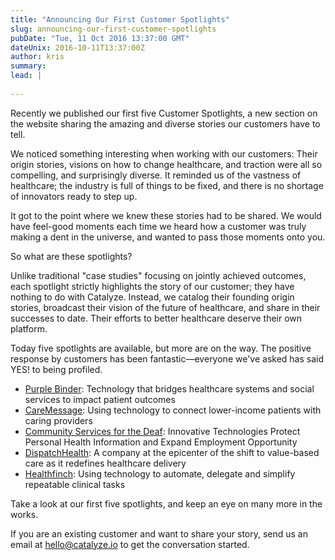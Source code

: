 ```yaml
---
title: "Announcing Our First Customer Spotlights"
slug: announcing-our-first-customer-spotlights
pubDate: "Tue, 11 Oct 2016 13:37:00 GMT"
dateUnix: 2016-10-11T13:37:00Z
author: kris
summary: 
lead: |
    
---
```


Recently we published our first five Customer Spotlights, a new section on the website sharing the amazing and diverse stories our customers have to tell. 

We noticed something interesting when working with our customers: Their origin stories, visions on how to change healthcare, and traction were all so compelling, and surprisingly diverse. It reminded us of the vastness of healthcare; the industry is full of things to be fixed, and there is no shortage of innovators ready to step up.

It got to the point where we knew these stories had to be shared. We would have feel-good moments each time we heard how a customer was truly making a dent in the universe, and wanted to pass those moments onto you.

So what are these spotlights?

Unlike traditional "case studies" focusing on jointly achieved outcomes, each spotlight strictly highlights the story of our customer; they have nothing to do with Catalyze. Instead, we catalog their founding origin stories, broadcast their vision of the future of healthcare, and share in their successes to date. Their efforts to better healthcare deserve their own platform.

Today five spotlights are available, but more are on the way. The positive response by customers has been fantastic—everyone we've asked has said YES! to being profiled.

* [Purple Binder][1]: Technology that bridges healthcare systems and social services to impact patient outcomes
* [CareMessage][2]: Using technology to connect lower-income patients with caring providers
* [Community Services for the Deaf][3]: Innovative Technologies Protect Personal Health Information and Expand Employment Opportunity
* [DispatchHealth][4]: A company at the epicenter of the shift to value-based care as it redefines healthcare delivery
* [Healthfinch][5]: Using technology to automate, delegate and simplify repeatable clinical tasks

Take a look at our first five spotlights, and keep an eye on many more in the works.

If you are an existing customer and want to share your story, send us an email at [hello@catalyze.io][6] to get the conversation started.

[1]: https://catalyze.io/customers/purplebinder
[2]: https://catalyze.io/customers/caremessage
[3]: https://catalyze.io/customers/csd
[4]: https://catalyze.io/customers/dispatchhealth
[5]: https://catalyze.io/customers/healthfinch
[6]: mailto:hello%40catalyze.io
